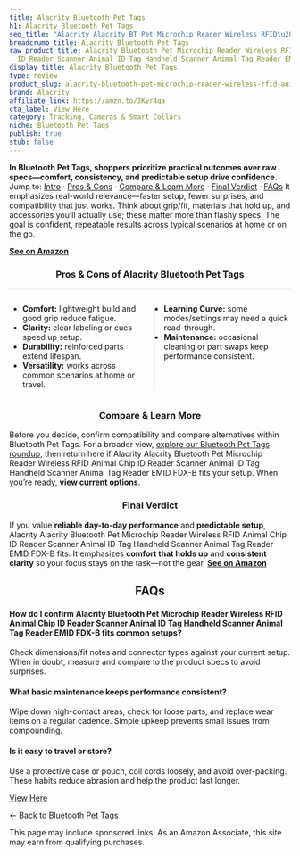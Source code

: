 ```yaml
---
title: Alacrity Bluetooth Pet Tags
h1: Alacrity Bluetooth Pet Tags
seo_title: "Alacrity Alacrity BT Pet Microchip Reader Wireless RFID\u2026"
breadcrumb_title: Alacrity Bluetooth Pet Tags
raw_product_title: Alacrity Bluetooth Pet Microchip Reader Wireless RFID Animal Chip
  ID Reader Scanner Animal ID Tag Handheld Scanner Animal Tag Reader EMID FDX-B
display_title: Alacrity Bluetooth Pet Tags
type: review
product_slug: alacrity-bluetooth-pet-microchip-reader-wireless-rfid-animal-chip-id-re-3e1f06d7
brand: Alacrity
affiliate_link: https://amzn.to/3Kyr4qa
cta_label: View Here
category: Tracking, Cameras & Smart Collars
niche: Bluetooth Pet Tags
publish: true
stub: false
---
```


<div id="intro" class="full-width"><p><strong>In Bluetooth Pet Tags, shoppers prioritize practical outcomes over raw specs&mdash;comfort, consistency, and predictable setup drive confidence.</strong> Jump to: <a href="#intro">Intro</a> · <a href="#pros-cons">Pros &amp; Cons</a> · <a href="#compare-more">Compare &amp; Learn More</a> · <a href="#verdict">Final Verdict</a> · <a href="#faqs">FAQs</a> It emphasizes real-world relevance&mdash;faster setup, fewer surprises, and compatibility that just works. Think about grip/fit, materials that hold up, and accessories you’ll actually use; these matter more than flashy specs. The goal is confident, repeatable results across typical scenarios at home or on the go.</p><p><a href="https://amzn.to/3Kyr4qa" rel="nofollow sponsored noopener" target="_blank"><strong>See on Amazon</strong></a></p></div>
<h3 id="pros-cons" style="text-align:center;">Pros &amp; Cons of Alacrity Bluetooth Pet Tags</h3>
<div class="pc-grid" style="display:grid;grid-template-columns:1fr 1fr;gap:16px;border-top:1px solid #e5e7eb;padding-top:12px;">
  <ul>
    <li><strong>Comfort:</strong> lightweight build and good grip reduce fatigue.</li>
    <li><strong>Clarity:</strong> clear labeling or cues speed up setup.</li>
    <li><strong>Durability:</strong> reinforced parts extend lifespan.</li>
    <li><strong>Versatility:</strong> works across common scenarios at home or travel.</li>
  </ul>
  <ul style="border-left:1px solid #e5e7eb;padding-left:16px;">
    <li><strong>Learning Curve:</strong> some modes/settings may need a quick read-through.</li>
    <li><strong>Maintenance:</strong> occasional cleaning or part swaps keep performance consistent.</li>
  </ul>
</div>


<h3 id="compare-more" style="text-align:center;">Compare &amp; Learn More</h3>
<p>Before you decide, confirm compatibility and compare alternatives within Bluetooth Pet Tags. For a broader view, <a href="#">explore our Bluetooth Pet Tags roundup</a>, then return here if Alacrity Alacrity Bluetooth Pet Microchip Reader Wireless RFID Animal Chip ID Reader Scanner Animal ID Tag Handheld Scanner Animal Tag Reader EMID FDX-B fits your setup. When you’re ready, <a href="https://amzn.to/3Kyr4qa" rel="nofollow sponsored noopener" target="_blank"><strong>view current options</strong></a>.</p>

<h3 id="verdict" style="text-align:center;">Final Verdict</h3>
<p>If you value <strong>reliable day-to-day performance</strong> and <strong>predictable setup</strong>, Alacrity Alacrity Bluetooth Pet Microchip Reader Wireless RFID Animal Chip ID Reader Scanner Animal ID Tag Handheld Scanner Animal Tag Reader EMID FDX-B fits. It emphasizes <strong>comfort that holds up</strong> and <strong>consistent clarity</strong> so your focus stays on the task&mdash;not the gear. <a href="https://amzn.to/3Kyr4qa" rel="nofollow sponsored noopener" target="_blank"><strong>See on Amazon</strong></a></p>

<h2 id="faqs" style="text-align:center;">FAQs</h2>
<h4><strong>How do I confirm Alacrity Bluetooth Pet Microchip Reader Wireless RFID Animal Chip ID Reader Scanner Animal ID Tag Handheld Scanner Animal Tag Reader EMID FDX-B fits common setups?</strong></h4>
<p>Check dimensions/fit notes and connector types against your current setup. When in doubt, measure and compare to the product specs to avoid surprises.</p>
<h4><strong>What basic maintenance keeps performance consistent?</strong></h4>
<p>Wipe down high-contact areas, check for loose parts, and replace wear items on a regular cadence. Simple upkeep prevents small issues from compounding.</p>
<h4><strong>Is it easy to travel or store?</strong></h4>
<p>Use a protective case or pouch, coil cords loosely, and avoid over-packing. These habits reduce abrasion and help the product last longer.</p>

<p><a class="btn" href="https://amzn.to/3Kyr4qa" target="_blank" rel="nofollow sponsored noopener">View Here</a></p>
<p><a href="/roundups/tracking-cameras-smart-collars/bluetooth-pet-tags/">← Back to Bluetooth Pet Tags</a></p>
<aside class="disclosure">This page may include sponsored links. As an Amazon Associate, this site may earn from qualifying purchases.</aside>
